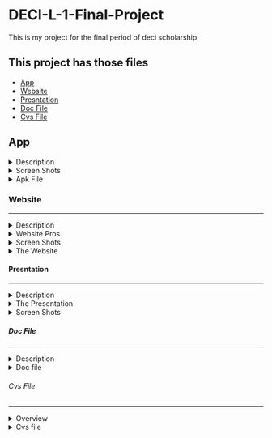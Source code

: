 # DECI-L-1-Final-Project
This is my project for the final period of deci scholarship

This project has those files 
--
<ul>
  <li><a href="#App">App</a></li>
  <li><a href="#Website">Website</a></li>
  <li><a href="#Presntation">Presntation</a></li>
  <li><a href="#Doc">Doc File</a></li>
  <li><a href="#Cvs">Cvs File</a></li>
</ul>

<h2 id="App">App</h2>

<details>
<summary>Description</summary>
<br>
This app i made an adventure game that has many pros like 
  <ul>
   <li>Train those who can't take decision</li>
   <li>Fun to play on your free time</li>
   <li>Suitable  for all ages</li>
  </ul>
</details>

<details>
<summary>Screen Shots</summary>
<br>
 <img height="720px" alt="screen-1" src="Images/App/Screen-1.png">
 <img height="720px" alt="screen-2" src="Images/App/Screen-2.png">
 <img height="720px" alt="screen-3" src="Images/App/Screen-3.png">
 <img height="720px" alt="screen-4" src="Images/App/Screen-4.png">
 <img height="720px" alt="screen-5" src="Images/App/Screen-5.png">
 <img height="720px" alt="screen-6" src="Images/App/Screen-6.png">
 <img height="720px" alt="screen-7" src="Images/App/Screen-7.png">
</details>

<details>
<summary>Apk File</summary>
<br>
  <a href="App/Adventure-Game.apk">The App </a>
  <br>
  <a href="https://x.thunkable.com/copy/8f52e6f80a2b56fcac72e368e74f06d0">The Code</a>
</details>


<h3 id="Website">Website</h3>
<hr>

<details>
<summary>Description</summary>
<br>
This was my dream from being a kid i always wanted to make a portfilo website for me and i took the oprtunity from this project and with some research and learing css and more depth html i made my own portfilo and now with all these experince i want to be a front-end developer
</details>

<details>
<summary>Website Pros</summary>
<br>
There are so many pros i will mintion some
  <ul>
   <li>Present my work for all</li>
   <li>Made Contact with me easier</li>
   <li>Made me on the ineternt (casue the next step is to make google or any CEO know me:)</li>
  </ul>
</details>

<details>
<summary>Screen Shots</summary>
<br>
<img alt="screen-1" src="Images/Website/Screen-1.png">
<img alt="screen-2" src="Images/Website/Screen-2.png">
</details>

<details>
<summary>The Website</summary>
<br>
  <a href="https://www.ziad-h-ramadona.web.app">The Website-live</a>
  <a href="https://www.github.com/ziadhosssam/my-portfilo">The website-code-repo</a>
</details>

<h4 id="Presntation">Presntation</h4>
<hr>

<details>
<summary>Description</summary>
<br>
this is a presntation about hard computer fundamentals i managed to explain it and i learned a lot from this presntation about how to present something and a lot of presntation skills
</details>


<details>
<summary>The Presentation</summary>
<br>
<a href="https://docs.google.com/presentation/d/1n2LBlwMlVYKpr931mGWhPZdJI_v7dCqmhFa7iHaJ1ik/edit?usp=sharing">Presentation-google-slides</a>
  <br>
  <a href="Coumpter Science Fundamentals.pptx">Presentation-real-file</a>
</details>

<details>
<summary>Screen Shots</summary>
<br>
<img src="Images/Presentation/Screen-1.png">  
<img src="Images/Presentation/Screen-2.png">
<img src="Images/Presentation/Screen-3.png">
</details>

<h5 id="Doc">Doc File</h5>
<hr>

<details>
<summary>Description</summary>
<br>
  <p>
    In this document, I will delve into the specifications and features of my dream MacBook Pro, a laptop that combines sleek design, impressive performance, and seamless user experience. I will provide detailed descriptions of each component, explaining their roles and highlighting their significance in creating an exceptional computing device. Join me on this exploration of my dream MacBook Pro and discover the reasons behind my choices.
  </p>
</details>

<details>
<summary>Doc file</summary>
<br>
 <a href="https://docs.google.com/document/d/1Uk-6Ev0J9BmlDx58GHIQR7M6FTH0BkbL3IaHxLZCYT8/edit?usp=sharing">Doc File-google-docs</a>
  <br>
   <a href="My-dream-pc.docx">Doc File-real-file</a>
</details>


<h6 id="Cvs">Cvs File</h6>
<hr>

<details>
<summary>Overview</summary>
 <br>
  <p>
    The provided CSV file offers a comprehensive rating system for various fields of technology. The file contains valuable insights and evaluations based on specific criteria, allowing users to assess the performance and effectiveness of different technological domains. With a structured format, the CSV file presents a range of fields, such as artificial intelligence, cybersecurity, telecommunications, software development, and more. Each field is assigned a rating, which provides an indication of its overall quality and proficiency. This CSV file serves as a valuable resource for individuals and organizations seeking to gain a better understanding of the technology landscape and make informed decisions based on the provided ratings.
  </p>
</details>

<details>
<summary>Cvs file</summary>
<br>
 <a href="https://docs.google.com/spreadsheets/d/1exFNkJijSpD4ecrzR8IteI-s-0y5ayGK6HoVxTPtRyY/edit?usp=sharing">Cvs File-google-Sheets</a>
  <br>
   <a href="Computing friends.ods">Cvs File-real-file</a>
</details>



